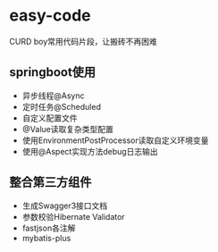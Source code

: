 # easy-code
CURD boy常用代码片段，让搬砖不再困难

## springboot使用
+ 异步线程@Async
+ 定时任务@Scheduled
+ 自定义配置文件
+ @Value读取复杂类型配置
+ 使用EnvironmentPostProcessor读取自定义环境变量
+ 使用@Aspect实现方法debug日志输出

## 整合第三方组件
+ 生成Swagger3接口文档
+ 参数校验Hibernate Validator
+ fastjson各注解
+ mybatis-plus
